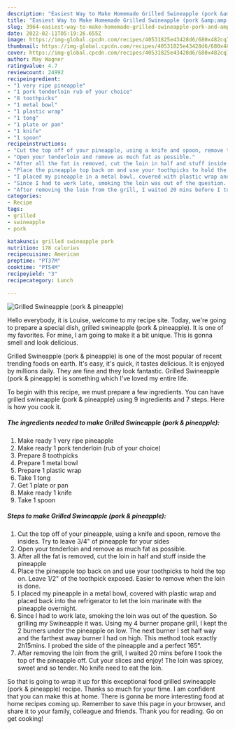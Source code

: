 ```yaml
---
description: "Easiest Way to Make Homemade Grilled Swineapple (pork &amp;amp; pineapple)"
title: "Easiest Way to Make Homemade Grilled Swineapple (pork &amp;amp; pineapple)"
slug: 3964-easiest-way-to-make-homemade-grilled-swineapple-pork-and-amp-pineapple
date: 2022-02-11T05:19:26.655Z
image: https://img-global.cpcdn.com/recipes/40531825e43428d6/680x482cq70/grilled-swineapple-pork-pineapple-recipe-main-photo.jpg
thumbnail: https://img-global.cpcdn.com/recipes/40531825e43428d6/680x482cq70/grilled-swineapple-pork-pineapple-recipe-main-photo.jpg
cover: https://img-global.cpcdn.com/recipes/40531825e43428d6/680x482cq70/grilled-swineapple-pork-pineapple-recipe-main-photo.jpg
author: May Wagner
ratingvalue: 4.7
reviewcount: 24992
recipeingredient:
- "1 very ripe pineapple"
- "1 pork tenderloin rub of your choice"
- "8 toothpicks"
- "1 metal bowl"
- "1 plastic wrap"
- "1 tong"
- "1 plate or pan"
- "1 knife"
- "1 spoon"
recipeinstructions:
- "Cut the top off of your pineapple, using a knife and spoon, remove the insides. Try to leave 3/4&#34; of pineapple for your sides"
- "Open your tenderloin and remove as much fat as possible."
- "After all the fat is removed, cut the loin in half and stuff inside the pineapple"
- "Place the pineapple top back on and use your toothpicks to hold the top on. Leave 1/2&#34; of the toothpick exposed. Easier to remove when the loin is done."
- "I placed my pineapple in a metal bowl, covered with plastic wrap and placed back into the refrigerator to let the loin marinate with the pineapple overnight."
- "Since I had to work late, smoking the loin was out of the question. So grilling my Swineapple it was. Using my 4 burner propane grill, I kept the 2 burners under the pineapple on low. The next burner I set half way and the farthest away burner I had on high. This method took exactly 2h15mins. I probed the side of the pineapple and a perfect 165°."
- "After removing the loin from the grill, I waited 20 mins before I took the top of the pineapple off. Cut your slices and enjoy! The loin was spicey, sweet and so tender. No knife need to eat the loin."
categories:
- Recipe
tags:
- grilled
- swineapple
- pork

katakunci: grilled swineapple pork 
nutrition: 178 calories
recipecuisine: American
preptime: "PT37M"
cooktime: "PT54M"
recipeyield: "3"
recipecategory: Lunch

---
```



![Grilled Swineapple (pork &amp; pineapple)](https://img-global.cpcdn.com/recipes/40531825e43428d6/680x482cq70/grilled-swineapple-pork-pineapple-recipe-main-photo.jpg)

Hello everybody, it is Louise, welcome to my recipe site. Today, we're going to prepare a special dish, grilled swineapple (pork &amp; pineapple). It is one of my favorites. For mine, I am going to make it a bit unique. This is gonna smell and look delicious.



Grilled Swineapple (pork &amp; pineapple) is one of the most popular of recent trending foods on earth. It's easy, it's quick, it tastes delicious. It is enjoyed by millions daily. They are fine and they look fantastic. Grilled Swineapple (pork &amp; pineapple) is something which I've loved my entire life.


To begin with this recipe, we must prepare a few ingredients. You can have grilled swineapple (pork &amp; pineapple) using 9 ingredients and 7 steps. Here is how you cook it.

<!--inarticleads1-->

##### The ingredients needed to make Grilled Swineapple (pork &amp; pineapple):

1. Make ready 1 very ripe pineapple
1. Make ready 1 pork tenderloin (rub of your choice)
1. Prepare 8 toothpicks
1. Prepare 1 metal bowl
1. Prepare 1 plastic wrap
1. Take 1 tong
1. Get 1 plate or pan
1. Make ready 1 knife
1. Take 1 spoon




<!--inarticleads2-->

##### Steps to make Grilled Swineapple (pork &amp; pineapple):

1. Cut the top off of your pineapple, using a knife and spoon, remove the insides. Try to leave 3/4&#34; of pineapple for your sides
1. Open your tenderloin and remove as much fat as possible.
1. After all the fat is removed, cut the loin in half and stuff inside the pineapple
1. Place the pineapple top back on and use your toothpicks to hold the top on. Leave 1/2&#34; of the toothpick exposed. Easier to remove when the loin is done.
1. I placed my pineapple in a metal bowl, covered with plastic wrap and placed back into the refrigerator to let the loin marinate with the pineapple overnight.
1. Since I had to work late, smoking the loin was out of the question. So grilling my Swineapple it was. Using my 4 burner propane grill, I kept the 2 burners under the pineapple on low. The next burner I set half way and the farthest away burner I had on high. This method took exactly 2h15mins. I probed the side of the pineapple and a perfect 165°.
1. After removing the loin from the grill, I waited 20 mins before I took the top of the pineapple off. Cut your slices and enjoy! The loin was spicey, sweet and so tender. No knife need to eat the loin.




So that is going to wrap it up for this exceptional food grilled swineapple (pork &amp; pineapple) recipe. Thanks so much for your time. I am confident that you can make this at home. There is gonna be more interesting food at home recipes coming up. Remember to save this page in your browser, and share it to your family, colleague and friends. Thank you for reading. Go on get cooking!
